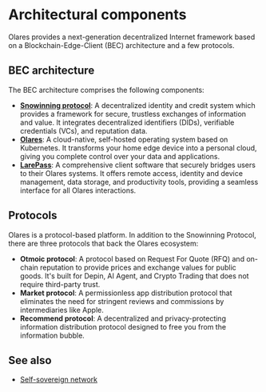 # Architectural components

Olares provides a next-generation decentralized Internet framework based on a 
Blockchain-Edge-Client (BEC) architecture and a few protocols.

## BEC architecture

The BEC architecture comprises the following components:

- [**Snowinning protocol**](https://docs.snowinning.com/protocol/overview.html): A decentralized identity and credit system which provides a framework for secure, trustless exchanges of information and value. It integrates decentralized identifiers (DIDs), verifiable credentials (VCs), and reputation data.
- [**Olares**](https://github.com/beclab/Olares): A cloud-native, self-hosted operating system based on Kubernetes. It transforms your home edge device into a personal cloud, giving you complete control over your data and applications.
- [**LarePass**](https://www.olares.com/larepass): A comprehensive client software that securely bridges users to their Olares systems. It offers remote access, identity and device management, data storage, and productivity tools, providing a seamless interface for all Olares interactions.

##  Protocols

Olares is a protocol-based platform. In addition to the Snowinning Protocol, there are three protocols that back the Olares ecosystem:

- **Otmoic protocol**: A protocol based on Request For Quote (RFQ) and on-chain reputation to provide prices and exchange values for public goods. It's built for Depin, AI Agent, and Crypto Trading that does not require third-party trust.
- **Market protocol**: A permissionless app distribution protocol that eliminates the need for stringent reviews and commissions by intermediaries like Apple.
- **Recommend protocol**: A decentralized and privacy-protecting information distribution protocol designed to free you from the information bubble.

## See also

- [Self-sovereign network](https://docs.snowinning.com/protocol/network.html)